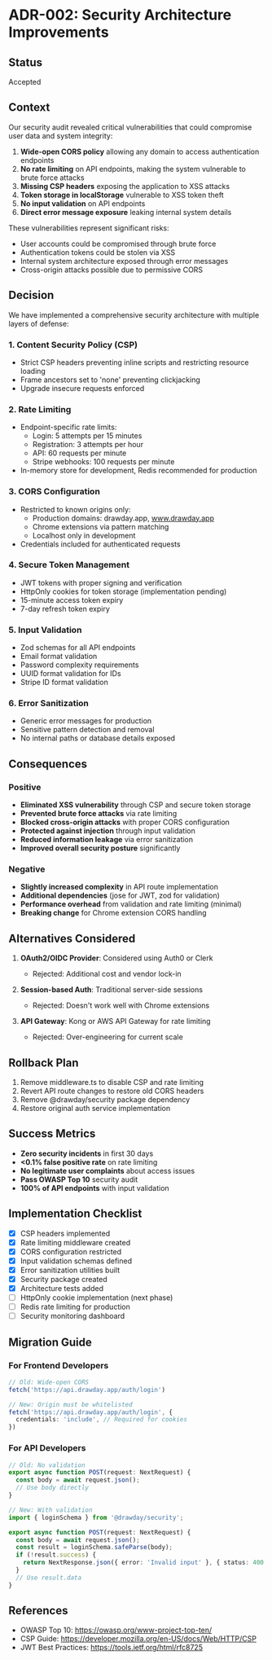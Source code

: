 # ADR-002: Security Architecture Improvements

## Status
Accepted

## Context
Our security audit revealed critical vulnerabilities that could compromise user data and system integrity:

1. **Wide-open CORS policy** allowing any domain to access authentication endpoints
2. **No rate limiting** on API endpoints, making the system vulnerable to brute force attacks
3. **Missing CSP headers** exposing the application to XSS attacks
4. **Token storage in localStorage** vulnerable to XSS token theft
5. **No input validation** on API endpoints
6. **Direct error message exposure** leaking internal system details

These vulnerabilities represent significant risks:
- User accounts could be compromised through brute force
- Authentication tokens could be stolen via XSS
- Internal system architecture exposed through error messages
- Cross-origin attacks possible due to permissive CORS

## Decision
We have implemented a comprehensive security architecture with multiple layers of defense:

### 1. Content Security Policy (CSP)
- Strict CSP headers preventing inline scripts and restricting resource loading
- Frame ancestors set to 'none' preventing clickjacking
- Upgrade insecure requests enforced

### 2. Rate Limiting
- Endpoint-specific rate limits:
  - Login: 5 attempts per 15 minutes
  - Registration: 3 attempts per hour
  - API: 60 requests per minute
  - Stripe webhooks: 100 requests per minute
- In-memory store for development, Redis recommended for production

### 3. CORS Configuration
- Restricted to known origins only:
  - Production domains: drawday.app, www.drawday.app
  - Chrome extensions via pattern matching
  - Localhost only in development
- Credentials included for authenticated requests

### 4. Secure Token Management
- JWT tokens with proper signing and verification
- HttpOnly cookies for token storage (implementation pending)
- 15-minute access token expiry
- 7-day refresh token expiry

### 5. Input Validation
- Zod schemas for all API endpoints
- Email format validation
- Password complexity requirements
- UUID format validation for IDs
- Stripe ID format validation

### 6. Error Sanitization
- Generic error messages for production
- Sensitive pattern detection and removal
- No internal paths or database details exposed

## Consequences

### Positive
- **Eliminated XSS vulnerability** through CSP and secure token storage
- **Prevented brute force attacks** via rate limiting
- **Blocked cross-origin attacks** with proper CORS configuration
- **Protected against injection** through input validation
- **Reduced information leakage** via error sanitization
- **Improved overall security posture** significantly

### Negative
- **Slightly increased complexity** in API route implementation
- **Additional dependencies** (jose for JWT, zod for validation)
- **Performance overhead** from validation and rate limiting (minimal)
- **Breaking change** for Chrome extension CORS handling

## Alternatives Considered

1. **OAuth2/OIDC Provider**: Considered using Auth0 or Clerk
   - Rejected: Additional cost and vendor lock-in
   
2. **Session-based Auth**: Traditional server-side sessions
   - Rejected: Doesn't work well with Chrome extensions
   
3. **API Gateway**: Kong or AWS API Gateway for rate limiting
   - Rejected: Over-engineering for current scale

## Rollback Plan

1. Remove middleware.ts to disable CSP and rate limiting
2. Revert API route changes to restore old CORS headers
3. Remove @drawday/security package dependency
4. Restore original auth service implementation

## Success Metrics

- **Zero security incidents** in first 30 days
- **<0.1% false positive rate** on rate limiting
- **No legitimate user complaints** about access issues
- **Pass OWASP Top 10** security audit
- **100% of API endpoints** with input validation

## Implementation Checklist

- [x] CSP headers implemented
- [x] Rate limiting middleware created
- [x] CORS configuration restricted
- [x] Input validation schemas defined
- [x] Error sanitization utilities built
- [x] Security package created
- [x] Architecture tests added
- [ ] HttpOnly cookie implementation (next phase)
- [ ] Redis rate limiting for production
- [ ] Security monitoring dashboard

## Migration Guide

### For Frontend Developers
```typescript
// Old: Wide-open CORS
fetch('https://api.drawday.app/auth/login')

// New: Origin must be whitelisted
fetch('https://api.drawday.app/auth/login', {
  credentials: 'include', // Required for cookies
})
```

### For API Developers
```typescript
// Old: No validation
export async function POST(request: NextRequest) {
  const body = await request.json();
  // Use body directly
}

// New: With validation
import { loginSchema } from '@drawday/security';

export async function POST(request: NextRequest) {
  const body = await request.json();
  const result = loginSchema.safeParse(body);
  if (!result.success) {
    return NextResponse.json({ error: 'Invalid input' }, { status: 400 });
  }
  // Use result.data
}
```

## References
- OWASP Top 10: https://owasp.org/www-project-top-ten/
- CSP Guide: https://developer.mozilla.org/en-US/docs/Web/HTTP/CSP
- JWT Best Practices: https://tools.ietf.org/html/rfc8725